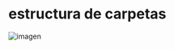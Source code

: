 # estructura de carpetas

![imagen](https://github.com/user-attachments/assets/4c13b912-3a65-449e-bef3-8741e494395e)


